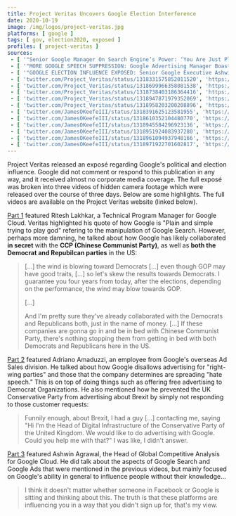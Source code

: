 ```yaml
---
title: Project Veritas Uncovers Google Election Interference
date: 2020-10-19
image: /img/logos/project-veritas.jpg
platforms: [ google ]
tags: [ gov, election2020, exposed ]
profiles: [ project-veritas ]
sources:
 - [ '"Senior Google Manager On Search Engine’s Power: ‘You Are Just Plain And Simple Trying To Play God’… ‘The Power’s In The Search’ … ‘Trump Says Something, Misinformation, You’re Gonna Delete’ … ‘If A Democratic Leader Says That, Then, You’re Gonna Leave It’" on ProjectVeritas.com (19 Oct 2020)', 'https://www.projectveritas.com/video/senior-google-manager-on-search-engines-power-you-are-just-plain-and-simple/' ]
 - [ '"MORE GOOGLE SPEECH SUPPRESSION: Google Advertising Manager Boasts Company Can Censor ‘Right-Wing’ & Republicans … Reveals He Chose To Ignore Request For Pro-Brexit Ads On Search Engine" on ProjectVeritas.com (20 Oct 2020)', 'https://www.projectveritas.com/video/more-google-speech-suppression-google-advertising-manager-boasts-company-can/' ]
 - [ '"GOOGLE ELECTION INFLUENCE EXPOSED: Senior Google Executive Ashwin Agrawal: ‘There are many ways’ to influence elections … ‘I think ads is one way’ … ‘I think another way is search results’ … ‘YouTube is going to be another one’" on ProjectVeritas.com (21 Oct 2020)', 'https://www.projectveritas.com/video/google-election-influence-exposed-senior-google-executive-ashwin-agrawal/' ]
 - [ 'twitter.com/Project_Veritas/status/1318331575852011520', 'https://archive.is/dCE6T' ]
 - [ 'twitter.com/Project_Veritas/status/1318699966358081538', 'https://archive.is/ndRVM' ]
 - [ 'twitter.com/Project_Veritas/status/1318738403186364416', 'https://archive.is/5VPBY' ]
 - [ 'twitter.com/Project_Veritas/status/1318947871979352069', 'https://archive.is/Ks9fo' ]
 - [ 'twitter.com/Project_Veritas/status/1318958203200208896', 'https://archive.is/3xMwe' ]
 - [ 'twitter.com/JamesOKeefeIII/status/1318391625123581955', 'https://archive.is/6gj9q' ]
 - [ 'twitter.com/JamesOKeefeIII/status/1318610352104480770', 'https://archive.is/vRS5G' ]
 - [ 'twitter.com/JamesOKeefeIII/status/1318945584296923136', 'https://archive.is/AMs4N' ]
 - [ 'twitter.com/JamesOKeefeIII/status/1318951924083937280', 'https://archive.is/YktsL' ]
 - [ 'twitter.com/JamesOKeefeIII/status/1318961094937948166', 'https://archive.is/b1ypp' ]
 - [ 'twitter.com/JamesOKeefeIII/status/1318971922701602817', 'https://archive.is/zzyNn' ]
---
```


Project Veritas released an exposé regarding Google's political and election
influence. Google did not comment or respond to this publication in any way,
and it received almost no corporate media coverage. The full exposé was broken
into three videos of hidden camera footage which were released over the course
of three days. Below are some highlights. The full videos are available on the
Project Veritas website (linked below).

[Part 1](https://www.projectveritas.com/video/senior-google-manager-on-search-engines-power-you-are-just-plain-and-simple/)
featured Ritesh Lakhkar, a Technical Program Manager for Google Cloud. Veritas
highlighted his quote of how Google is "Plain and simple trying to play god"
refering to the manipulation of Google Search. However, perhaps more damning,
he talked about how Google has likely collaborated **in secret** with the **CCP
(Chinese Communist Party)**, as well as **both the Democrat and Repubilcan
parties** in the US:

> [...] the wind is blowing toward Democrats [...] even
> though GOP may have good traits, [...] so let's skew the results towards
> Democrats. I guarantee you four years from today, after the elections,
> depending on the performance, the wind may blow towards GOP.
> 
> [...]
>
> And I'm pretty sure they've already collaborated with the Democrats and
> Republicans both, just in the name of money. [...] If these companies are
> gonna go in and be in bed with Chinese Communist Party, there's nothing
> stopping them from getting in bed with both Democrats and Republicans here in
> the US.

[Part 2](https://www.projectveritas.com/video/more-google-speech-suppression-google-advertising-manager-boasts-company-can/)
featured Adriano Amaduzzi, an employee from Google's overseas Ad Sales
division. He talked about how Google disallows advertising for "right-wing
parties" and those that the company determines are spreading "hate speech."
This is on top of doing things such as offering free advertising to Democrat
Organizations. He also mentioned how he prevented the UK Conservative Party
from advertising about Brexit by simply not responding to those customer
requests:

> Funnily enough, about Brexit, I had a guy [...] contacting me, saying "Hi I'm
> the Head of Digital Infrastructure of the Conservative Party of the United
> Kingdom. We would like to do advertising with Google. Could you help me with
> that?" I was like, I didn't answer.

[Part
3](https://www.projectveritas.com/video/google-election-influence-exposed-senior-google-executive-ashwin-agrawal/)
featured Ashwin Agrawal, the Head of Global Competitive Analysis for Google
Cloud. He did talk about the aspects of Google Search and Google Ads that were
mentioned in the previous videos, but mainly focused on Google's ability in
general to influence people without their knowledge...

> I think it doesn't matter whether someone in Facebook or Google is sitting
> and thinking about this. The truth is that these platforms are influencing
> you in a way that you didn't sign up for, that's my view.
